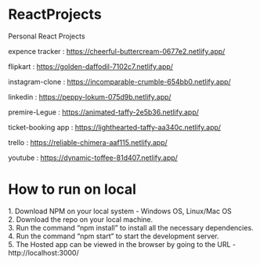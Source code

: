 # ReactProjects
Personal React Projects

expence tracker : https://cheerful-buttercream-0677e2.netlify.app/

flipkart : https://golden-daffodil-7102c7.netlify.app/

instagram-clone : https://incomparable-crumble-654bb0.netlify.app/

linkedin : https://peppy-lokum-075d9b.netlify.app/

premire-Legue : https://animated-taffy-2e5b36.netlify.app/

ticket-booking app : https://lighthearted-taffy-aa340c.netlify.app/

trello : https://reliable-chimera-aaf115.netlify.app/

youtube : https://dynamic-toffee-81d407.netlify.app/

<h1>How to run on local</h1>
1. Download NPM on your local system - Windows OS, Linux/Mac OS </br>
2. Download the repo on your local machine.</br>
3. Run the command “npm install” to install all the necessary dependencies.</br>
4. Run the command “npm start” to start the development server.</br>
5. The Hosted app can be viewed in the browser by going to the URL -
   http://localhost:3000/
